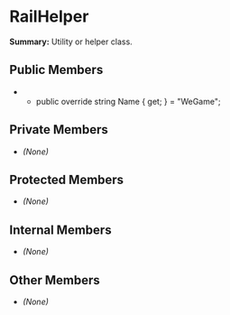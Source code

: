 # RailHelper

**Summary:** Utility or helper class.

## Public Members
- - public override string Name { get; } = "WeGame";

## Private Members
- *(None)*

## Protected Members
- *(None)*

## Internal Members
- *(None)*

## Other Members
- *(None)*
